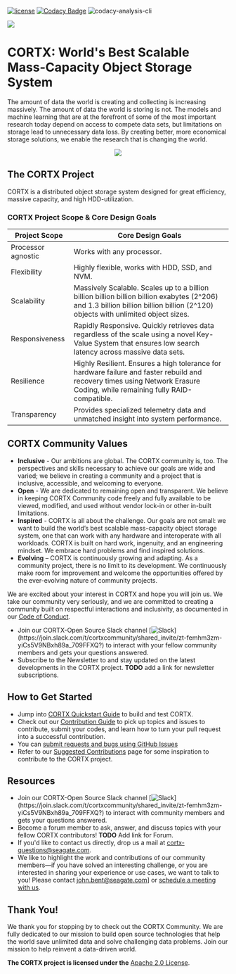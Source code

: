 [![ license](https://img.shields.io/badge/License-Apache%202.0-blue.svg)](https://github.com/Seagate/cortx/blob/main/LICENSE) 
[![Codacy Badge](https://api.codacy.com/project/badge/Grade/c099437792d44496b720a730ee4939ce)](https://www.codacy.com?utm_source=github.com&amp;utm_medium=referral&amp;utm_content=Seagate/mero&amp;utm_campaign=Badge_Grade)
![codacy-analysis-cli](https://github.com/Seagate/EOS-Sandbox/workflows/codacy-analysis-cli/badge.svg)

<img src="../assets/images/cortx-logo.png?raw=true">

# CORTX: World's Best Scalable Mass-Capacity Object Storage System

The amount of data the world is creating and collecting is increasing massively. The amount of data the world is storing is not. The models and machine learning that are at the forefront of some of the most important research today depend on access to compete data sets, but limitations on storage lead to unnecessary data loss. By creating better, more economical storage solutions, we enable the research that is changing the world.

<p align="center"><img src="../assets/images/at_risk_data.jpg?raw=true"></p>

## The CORTX Project

CORTX is a distributed object storage system designed for great efficiency, massive capacity, and high HDD-utilization.

### CORTX Project Scope & Core Design Goals

| Project Scope      | Core Design Goals                                                                                                                                                                |
|--------------------|----------------------------------------------------------------------------------------------------------------------------------------------------------------------------------|
| Processor agnostic | Works with any processor.                                                                                                                                                        |
| Flexibility        | Highly flexible, works with HDD, SSD, and NVM.                                                                                                                                   |
| Scalability        | Massively Scalable. Scales up to a billion billion billion billion billion exabytes (2^206) and 1.3 billion billion billion billion (2^120) objects with unlimited object sizes. |
| Responsiveness     | Rapidly Responsive. Quickly retrieves data regardless of the scale using a novel Key-Value System that ensures low search latency across massive data sets.                      |
| Resilience         | Highly Resilient. Ensures a high tolerance for hardware failure and faster rebuild and recovery times using Network Erasure Coding, while remaining fully RAID-compatible.       |
| Transparency       | Provides specialized telemetry data and unmatched insight into system performance.                                                                                               |

## CORTX Community Values 

-   **Inclusive** - Our ambitions are global. The CORTX community is, too. The perspectives and skills necessary to achieve our goals are wide and varied; we believe in creating a community and a project that is inclusive, accessible, and welcoming to everyone.
-   **Open** - We are dedicated to remaining open and transparent. We believe in keeping CORTX Community code freely and fully available to be viewed, modified, and used without vendor lock-in or other in-built limitations.
-   **Inspired** - CORTX is all about the challenge. Our goals are not small: we want to build the world’s best scalable mass-capacity object storage system, one that can work with any hardware and interoperate with all workloads. CORTX is built on hard work, ingenuity, and an engineering mindset. We embrace hard problems and find inspired solutions.
-   **Evolving** – CORTX is continuously growing and adapting. As a community project, there is no limit to its development. We continuously make room for improvement and welcome the opportunities offered by the ever-evolving nature of community projects.

We are excited about your interest in CORTX and hope you will join us. We take our community very seriously, and we are committed to creating a community built on respectful interactions and inclusivity, as documented in our [Code of Conduct](CODE_OF_CONDUCT.md).

-   Join our CORTX-Open Source Slack channel [![Slack](https://img.shields.io/badge/chat-on%20Slack-blue")](https://join.slack.com/t/cortxcommunity/shared_invite/zt-femhm3zm-yiCs5V9NBxh89a_709FFXQ?) to interact with your fellow community members and gets your questions answered.
-   Subscribe to the Newsletter to and stay updated on the latest developments in the CORTX project. **TODO** add a link for newsletter subscriptions.

## How to Get Started

-   Jump into [CORTX Quickstart Guide](QUICK_START.md) to build and test CORTX.
-   Check out our [Contribution Guide](../main/doc/CORTXContributionGuide.md) to pick up topics and issues to contribute, submit your codes, and learn how to turn your pull request into a successful contribution.
-   You can [submit requests and bugs using GitHub Issues](https://github.com/Seagate/cortx/issues)
-   Refer to our [Suggested Contributions](../main/doc/SuggestedContributions.md) page for some inspiration to contribute to the CORTX project.

Resources
---------

-   Join our CORTX-Open Source Slack channel [![Slack](https://img.shields.io/badge/chat-on%20Slack-blue")](https://join.slack.com/t/cortxcommunity/shared_invite/zt-femhm3zm-yiCs5V9NBxh89a_709FFXQ?) to interact with community members and gets your questions answered.
-   Become a forum member to ask, answer, and discuss topics with your fellow CORTX contributors! **TODO** Add link for Forum.
-   If you'd like to contact us directly, drop us a mail at cortx-questions@seagate.com.
-   We like to highlight the work and contributions of our community members—if you have solved an interesting challenge, or you are interested in sharing your experience or use cases, we want to talk to you! Please contact john.bent@seagate.com] or [schedule a meeting with us](https://outlook.office365.com/owa/calendar/CORTXCommunity@seagate.com/bookings/s/x8yMn2ODxUCOdhxvXkH4FA2).

Thank You!
----------

We thank you for stopping by to check out the CORTX Community. We are fully dedicated to our mission to build open source technologies that help the world save unlimited data and solve challenging data problems. Join our mission to help reinvent a data-driven world.

**The CORTX project is licensed under the** [Apache 2.0 License](../main/LICENSE).
